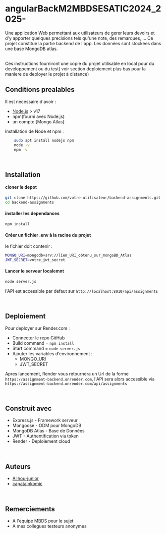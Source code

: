 # angularBackM2MBDSESATIC2024_2025-

Une application Web permettant aux utilisateurs de gerer leurs devoirs et d'y apporter quelques precisions tels qu'une note, des remarques, ...
Ce projet constitue la partie backend de l'app. Les données sont stockées dans une base MongoDB atlas.

<br>
Ces instructions fourniront une copie du projet utilisable en local pour du developpement ou du test( voir section deploiement plus bas pour la maniere de deployer le projet à distance)
<br>

## Conditions prealables

Il est necessaire d'avoir : 
- [Node.js](https://nodejs.org/en/) > v17
- npm(fourni avec Node.js)
- un compte [Mongo Atlas]

Installation de Node et npm : 
```bash
    sudo apt install nodejs npm
    node -v 
    npm -v 
```

<br>

## Installation 
#### cloner le depot 
```bash 
git clone https://github.com/votre-utilisateur/backend-assignments.git
cd backend-assignments
```

#### installer les dependances
```bash 
npm install
```

#### Créer un fichier .env à la racine du projet 
le fichier doit contenir : 
```bash 
MONGO_URI=mongodb+srv://lien_URI_obtenu_sur_mongoBD_Atlas
JWT_SECRET=votre_jwt_secret
```
#### Lancer le serveur localemnt
```bash 
node server.js
```
l'API est accessible par defaut sur ```http://localhost:8010/api/assignments```

<br>

## Deploiement 
Pour deployer sur Render.com :
- Connecter le repo GitHub 
- Build command = ```npm install```
- Start command = ```node server.js```
- Ajouter les variables d'environnement : 
    - MONGO_URI
    - JWT_SECRET

Apres lancement, Render vous retournera un Url de la forme ```https://assignment-backend.onrender.com```, l'API sera alors accessible via ```https://assignment-backend.onrender.com/api/assignments ```

<br>

## Construit avec
- Express.js - Framework serveur
- Mongoose - ODM pour MongoDB
- MongoDB Atlas - Base de Données 
- JWT - Authentification via token 
- Render - Deploiement cloud 

<br>

## Auteurs 
- [Alihou-junior](https://github.com/Alihou-junior)
- [capatainkomic](https://github.com/capatainkomic)

<br>

## Remerciements
- A l'equipe MBDS pour le sujet
- A mes collegues testeurs anonymes